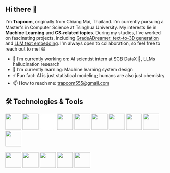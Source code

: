 ## Hi there 👋

I'm **Trapoom**, originally from Chiang Mai, Thailand. I'm currently pursuing a Master's in Computer Science at Tsinghua University. My interests lie in **Machine Learning** and **CS-related topics**. During my studies, I've worked on fascinating projects, including [GradeADreamer: text-to-3D generation](https://github.com/trapoom555/GradeADreamer) and [LLM text embedding](https://github.com/trapoom555/Language-Model-STS-CFT). I'm always open to collaboration, so feel free to reach out to me! 😄

- 🔭 I’m currently working on: AI scientist intern at SCB DataX 🐳, LLMs hallucination research
- 🌱 I’m currently learning: Machine learning system design
- ⚡ Fun fact: AI is just statistical modeling; humans are also just chemistry
- 📫 How to reach me: trapoom555@gmail.com

## 🛠️ Technologies & Tools

<img src="https://raw.githubusercontent.com/onemarc/tech-icons/main/icons/pytorch-light.svg" width="50" height="50"> <img src="https://raw.githubusercontent.com/onemarc/tech-icons/main/icons/tensorflow-light.svg" width="50" height="50"> <img src="https://raw.githubusercontent.com/onemarc/tech-icons/main/icons/huggingface-light.svg" width="50" height="50"> <img src="https://raw.githubusercontent.com/onemarc/tech-icons/main/icons/openai-light.svg" width="50" height="50"> <img src="https://raw.githubusercontent.com/onemarc/tech-icons/main/icons/opencv-light.svg" width="50" height="50"> <img src="https://raw.githubusercontent.com/onemarc/tech-icons/main/icons/databricks-light.svg" width="50" height="50"> <img src="https://raw.githubusercontent.com/onemarc/tech-icons/main/icons/mysql-light.svg" width="50" height="50"> <img src="https://raw.githubusercontent.com/onemarc/tech-icons/main/icons/docker-light.svg" width="50" height="50"> <img src="https://raw.githubusercontent.com/onemarc/tech-icons/main/icons/terraform-light.svg" width="50" height="50"> <img src="https://raw.githubusercontent.com/onemarc/tech-icons/main/icons/git-light.svg" width="50" height="50">

<img src="https://raw.githubusercontent.com/onemarc/tech-icons/main/icons/python-light.svg" width="50" height="50"> <img src="https://raw.githubusercontent.com/onemarc/tech-icons/main/icons/cpp-light.svg" width="50" height="50"> <img src="https://raw.githubusercontent.com/onemarc/tech-icons/main/icons/javascript.svg" width="50" height="50"> <img src="https://raw.githubusercontent.com/onemarc/tech-icons/main/icons/typescript.svg" width="50" height="50"> <img src="https://raw.githubusercontent.com/onemarc/tech-icons/main/icons/bash-light.svg" width="50" height="50">

<!--
**trapoom555/trapoom555** is a ✨ _special_ ✨ repository because its `README.md` (this file) appears on your GitHub profile.

Here are some ideas to get you started:

- 🔭 I’m currently working on ...
- 🌱 I’m currently learning ...
- 👯 I’m looking to collaborate on ...
- 🤔 I’m looking for help with ...
- 💬 Ask me about ...
- 📫 How to reach me: ...
- 😄 Pronouns: ...
- ⚡ Fun fact: ...
-->
